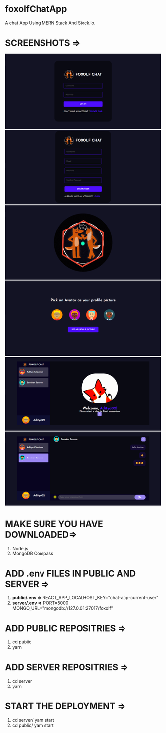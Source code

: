 # foxolfChatApp
A chat App Using MERN Stack And Stock.io.

# SCREENSHOTS =>
![Alt text](Images/login.png)
![Alt text](Images/register.png)
![Alt text](Images/loader.png)
![Alt text](Images/choose%20avatar.png)
![Alt text](Images/welcome.png)
![Alt text](Images/chat.png)


# MAKE SURE YOU HAVE DOWNLOADED=>
 1. Node.js
 2. MongoDB Compass

# ADD .env FILES IN PUBLIC AND SERVER =>
 1. **public/.env =>**
        REACT_APP_LOCALHOST_KEY="chat-app-current-user"
 2. **server/.env =>**
        PORT=5000
        MONGO_URL="mongodb://127.0.0.1:27017/foxolf"
# ADD PUBLIC REPOSITRIES =>
 1. cd public
 2. yarn

# ADD SERVER REPOSITRIES =>
 1. cd server
 2. yarn
 
# START THE DEPLOYMENT =>
1. cd server/ yarn start
2. cd public/ yarn start
